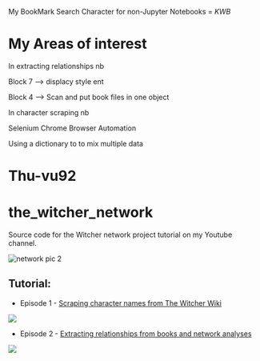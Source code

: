 My BookMark Search Character for non-Jupyter Notebooks = *KWB* 

# My Areas of interest
In extracting relationships nb 

Block 7 --> displacy style ent

Block 4 --> Scan and put book files in one object

In character scraping nb

Selenium Chrome Browser Automation

Using a dictionary to to mix multiple data


# Thu-vu92
# the_witcher_network
Source code for the Witcher network project tutorial on my Youtube channel.

![network pic 2](https://user-images.githubusercontent.com/22730220/174459596-56fe0394-f263-4090-8ee6-61d77b9a3363.jpeg)

## Tutorial: 

* Episode 1 - [Scraping character names from The Witcher Wiki](https://www.youtube.com/watch?v=RuNolAh_4bU)

[![](https://img.youtube.com/vi/RuNolAh_4bU/0.jpg)](https://www.youtube.com/watch?v=RuNolAh_4bU)

* Episode 2 - [Extracting relationships from books and network analyses](https://www.youtube.com/watch?v=fAHkJ_Dhr50)

[![](https://img.youtube.com/vi/fAHkJ_Dhr50/0.jpg)](https://www.youtube.com/watch?v=fAHkJ_Dhr50)

